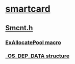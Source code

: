 # [smartcard](../_smartcard/index.md)
## [Smcnt.h](index.md)
### [ExAllocatePool macro](../smcnt/nf-smcnt-exallocatepool.md)
### [_OS_DEP_DATA structure](../smcnt/ns-smcnt-_os_dep_data.md)
